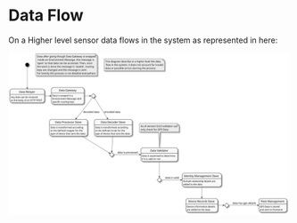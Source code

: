 # Data Flow

On a Higher level sensor data flows in the system as represented in here:

![data-flow](diagrams/data-flow.svg)
